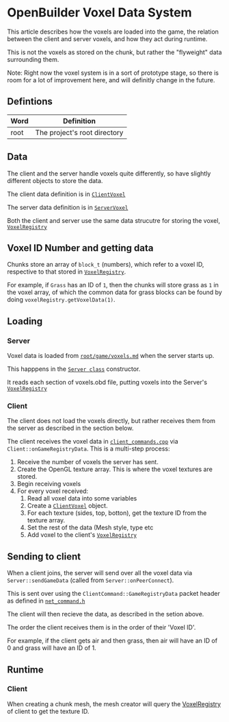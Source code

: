# OpenBuilder Voxel Data System

This article describes how the voxels are loaded into the game, the relation between the client and server voxels, and how they act during runtime.

This is not the voxels as stored on the chunk, but rather the "flyweight" data surrounding them.

Note: Right now the voxel system is in a sort of prototype stage, so there is room for a lot of improvement here, and will definitly change in the future.

## Defintions

| Word | Definition                   |
|------|------------------------------|
| root | The project's root directory |

## Data

The client and the server handle voxels quite differently, so have slightly different objects to store the data.

The client data definition is in [`ClientVoxel`](https://github.com/Hopson97/open-builder/blob/master/src/client/world/client_voxel.cpp)

The server data definition is in [`ServerVoxel`](https://github.com/Hopson97/open-builder/blob/master/src/server/world/server_voxel.cpp)

Both the client and server use the same data strucutre for storing the voxel, [`VoxelRegistry`](https://github.com/Hopson97/open-builder/blob/master/src/common/world/voxel_registry.h)

## Voxel ID Number and getting data

Chunks store an array of `block_t` (numbers), which refer to a voxel ID, respective to that stored in [`VoxelRegistry`](https://github.com/Hopson97/open-builder/blob/master/src/common/world/voxel_registry.h).

For example, if `Grass` has an ID of `1`, then the chunks will store grass as `1` in the voxel array, of which the common data for grass blocks can be found by doing `voxelRegistry.getVoxelData(1)`.

## Loading

### Server

Voxel data is loaded from [`root/game/voxels.md`](https://github.com/Hopson97/open-builder/blob/master/game/blocks.obd) when the server starts up.

This happpens in the [`Server class`](https://github.com/Hopson97/open-builder/blob/master/src/server/network/server.cpp) constructor.

It reads each section of voxels.obd file, putting voxels into the Server's [`VoxelRegistry`](https://github.com/Hopson97/open-builder/blob/master/src/common/world/voxel_registry.h)

### Client

The client does not load the voxels directly, but rather receives them from the server as described in the section below.

The client receives the voxel data in [`client_commands.cpp`](https://github.com/Hopson97/open-builder/blob/master/src/client/network/client_commands.cpp) via `Client::onGameRegistryData`. This is a multi-step process:

1. Receive the number of voxels the server has sent.
2. Create the OpenGL texture array. This is where the voxel textures are stored.
3. Begin receiving voxels
4. For every voxel received:
    1. Read all voxel data into some variables
    2. Create a [`ClientVoxel`](https://github.com/Hopson97/open-builder/blob/master/src/client/world/client_voxel.cpp) object.
    3. For each texture (sides, top, botton), get the texture ID from the texture array.
    4. Set the rest of the data (Mesh style, type etc
    5. Add voxel to the client's [`VoxelRegistry`](https://github.com/Hopson97/open-builder/blob/master/src/common/world/voxel_registry.h)


## Sending to client

When a client joins, the server will send over all the voxel data via `Server::sendGameData` (called from `Server::onPeerConnect`).

This is sent over using the `ClientCommand::GameRegistryData` packet header as defined in [`net_command.h`](https://github.com/Hopson97/open-builder/blob/master/src/common/common/network/net_command.h`)

The client will then recieve the data, as described in the setion above.

The order the client receives them is in the order of their 'Voxel ID'.

For example, if the client gets air and then grass, then air will have an ID of 0 and grass will have an ID of 1.

## Runtime

### Client

When creating a chunk mesh, the mesh creator will query the [VoxelRegistry](https://github.com/Hopson97/open-builder/blob/master/src/common/world/voxel_registry.h) of client to get the texture ID.

